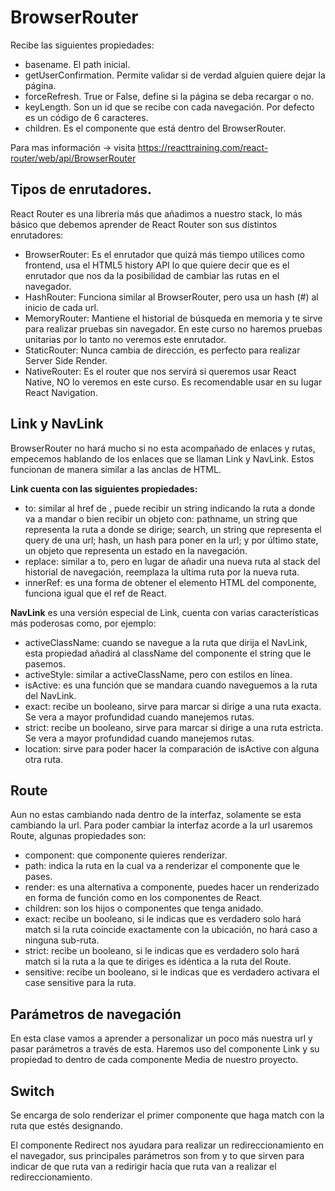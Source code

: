 # BrowserRouter
Recibe las siguientes propiedades:

- basename. El path inicial.
- getUserConfirmation. Permite validar si de verdad alguien quiere dejar la página.
- forceRefresh. True or False, define si la página se deba recargar o no.
- keyLength. Son un id que se recibe con cada navegación. Por defecto es un código de 6 caracteres.
- children. Es el componente que está dentro del BrowserRouter.

Para mas información -> visita https://reacttraining.com/react-router/web/api/BrowserRouter

## Tipos de enrutadores.

React Router es una librería más que añadimos a nuestro stack, lo más básico que debemos aprender de React Router son sus distintos enrutadores:

- BrowserRouter: Es el enrutador que quizá más tiempo utilices como frontend, usa el HTML5 history API lo que quiere decir que es el enrutador que nos da la posibilidad de cambiar las rutas en el navegador.
- HashRouter: Funciona similar al BrowserRouter, pero usa un hash (#) al inicio de cada url.
- MemoryRouter: Mantiene el historial de búsqueda en memoria y te sirve para realizar pruebas sin navegador. En este curso no haremos pruebas unitarias por lo tanto no veremos este enrutador.
- StaticRouter: Nunca cambia de dirección, es perfecto para realizar Server Side Render.
- NativeRouter: Es el router que nos servirá si queremos usar React Native, NO lo veremos en este curso. Es recomendable usar en su lugar React Navigation.

## Link y NavLink

BrowserRouter no hará mucho si no esta acompañado de enlaces y rutas, empecemos hablando de los enlaces que se llaman Link y NavLink. Estos funcionan de manera similar a las anclas de HTML.

**Link cuenta con las siguientes propiedades:**

- to: similar al href de , puede recibir un string indicando la ruta a donde va a mandar o bien recibir un objeto con: pathname, un string que representa la ruta a donde se dirige; search, un string que representa el query de una url; hash, un hash para poner en la url; y por último state, un objeto que representa un estado en la navegación.
- replace: similar a to, pero en lugar de añadir una nueva ruta al stack del historial de navegación, reemplaza la ultima ruta por la nueva ruta.
- innerRef: es una forma de obtener el elemento HTML del componente, funciona igual que el ref de React.

**NavLink** es una versión especial de Link, cuenta con varias características más poderosas como, por ejemplo:

- activeClassName: cuando se navegue a la ruta que dirija el NavLink, esta propiedad añadirá al className del componente el string que le pasemos.
- activeStyle: similar a activeClassName, pero con estilos en línea.
- isActive: es una función que se mandara cuando naveguemos a la ruta del NavLink.
- exact: recibe un booleano, sirve para marcar si dirige a una ruta exacta. Se vera a mayor profundidad cuando manejemos rutas.
- strict: recibe un booleano, sirve para marcar si dirige a una ruta estricta. Se vera a mayor profundidad cuando manejemos rutas.
- location: sirve para poder hacer la comparación de isActive con alguna otra ruta.

## Route

Aun no estas cambiando nada dentro de la interfaz, solamente se esta cambiando la url. Para poder cambiar la interfaz acorde a la url usaremos Route, algunas propiedades son:

- component: que componente quieres renderizar.
- path: indica la ruta en la cual va a renderizar el componente que le pases.
- render: es una alternativa a componente, puedes hacer un renderizado en forma de función como en los componentes de React.
- children: son los hijos o componentes que tenga anidado.
- exact: recibe un booleano, si le indicas que es verdadero solo hará match si la ruta coincide exactamente con la ubicación, no hará caso a ninguna sub-ruta.
- strict: recibe un booleano, si le indicas que es verdadero solo hará match si la ruta a la que te diriges es idéntica a la ruta del Route.
- sensitive: recibe un booleano, si le indicas que es verdadero activara el case sensitive para la ruta.

## Parámetros de navegación

En esta clase vamos a aprender a personalizar un poco más nuestra url y pasar parámetros a través de esta. Haremos uso del componente Link y su propiedad to dentro de cada componente Media de nuestro proyecto.

## Switch

Se encarga de solo renderizar el primer componente que haga match con la ruta que estés designando.

El componente Redirect nos ayudara para realizar un redireccionamiento en el navegador, sus principales parámetros son from y to que sirven para indicar de que ruta van a redirigir hacía que ruta van a realizar el redireccionamiento.
